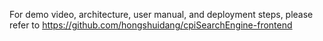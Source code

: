 For demo video, architecture, user manual, and deployment steps, please refer to https://github.com/hongshuidang/cpiSearchEngine-frontend
